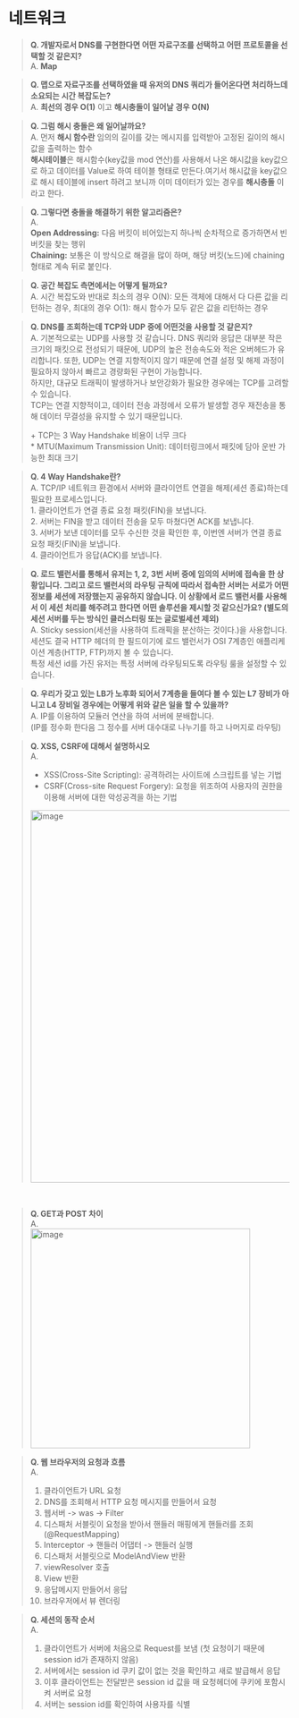 # 네트워크
> **Q. 개발자로서 DNS를 구현한다면 어떤 자료구조를 선택하고 어떤 프로토콜을 선택할 것 같은지?**  
> A. **Map**

> **Q. 맵으로 자료구조를 선택하였을 때 유저의 DNS 쿼리가 들어온다면 처리하느데 소요되는 시간 복잡도는?**  
> A. **최선의 경우 O(1)** 이고 **해시충돌이 일어날 경우 O(N)**

> **Q. 그럼 해시 충돌은 왜 일어날까요?**  
> A. 먼저 **해시 함수란** 임의의 길이를 갖는 메시지를 입력받아 고정된 길이의 해시값을 출력하는 함수  
> **해시테이블**은 해시함수(key값을 mod 연산)를 사용해서 나온 해시값을 key값으로 하고 데이터를 Value로 하여 테이블 형태로 만든다.여기서 해시값을 key값으로 해시 테이블에 insert 하려고 보니까 이미 데이터가 있는 경우를 **해시충돌** 이라고 한다.

> **Q. 그렇다면 충돌을 해결하기 위한 알고리즘은?**  
> A.   
> **Open Addressing:** 다음 버킷이 비어있는지 하나씩 순차적으로 증가하면서 빈 버킷을 찾는 행위  
> **Chaining:** 보통은 이 방식으로 해결을 많이 하며, 해당 버킷(노드)에 chaining 형태로 계속 뒤로 붙인다.

> **Q. 공간 복잡도 측면에서는 어떻게 될까요?**  
> A. 시간 복잡도와 반대로 최소의 경우 O(N): 모든 객체에 대해서 다 다른 값을 리턴하는 경우, 최대의 경우 O(1): 해시 함수가 모두 같은 값을 리턴하는 경우

> **Q. DNS를 조회하는데 TCP와 UDP 중에 어떤것을 사용할 것 같은지?**  
> A. 기본적으로는 UDP를 사용할 것 같습니다. DNS 쿼리와 응답은 대부분 작은 크기의 패킷으로 전성되기 때문에, UDP의 높은 전송속도와 적은 오버헤드가 유리합니다. 또한, UDP는 연결 지향적이지 않기 때문에 연결 설정 및 해제 과정이 필요하지 않아서 빠르고 경량화된 구현이 가능합니다.  
> 하지만, 대규모 트래픽이 발생하거나 보안강화가 필요한 경우에는 TCP를 고려할 수 있습니다.  
> TCP는 연결 지향적이고, 데이터 전송 과정에서 오류가 발생할 경우 재전송을 통해 데이터 무결성을 유지할 수 있기 때문입니다.  
>   
> \+ TCP는 3 Way Handshake 비용이 너무 크다  
> \* MTU(Maximum Transmission Unit): 데이터링크에서 패킷에 담아 운반 가능한 최대 크기

> **Q. 4 Way Handshake란?**  
> A. TCP/IP 네트워크 환경에서 서버와 클라이언트 연결을 해제(세션 종료)하는데 필요한 프로세스입니다.  
> 1\. 클라이언트가 연결 종료 요청 패킷(FIN)을 보냅니다.  
> 2\. 서버는 FIN을 받고 데이터 전송을 모두 마쳤다면 ACK를 보냅니다.  
> 3\. 서버가 보낸 데이터를 모두 수신한 것을 확인한 후, 이번엔 서버가 연결 종료 요청 패킷(FIN)을 보냅니다.  
> 4\. 클라이언트가 응답(ACK)를 보냅니다.

> **Q. 로드 밸런서를 통해서 유저는 1, 2, 3번 서버 중에 임의의 서버에 접속을 한 상황입니다. 그리고 로드 밸런서의 라우팅 규칙에 따라서 접속한 서버는 서로가 어떤 정보를 세션에 저장했는지 공유하지 않습니다. 이 상황에서 로드 밸런서를 사용해서 이 세션 처리를 해주려고 한다면 어떤 솔루션을 제시할 것 같으신가요? (별도의 세션 서버를 두는 방식인 클러스터링 또는 글로벌세션 제외)**  
> A. Sticky session(세션을 사용하여 트래픽을 분산하는 것이다.)을 사용합니다.  
> 세션도 결국 HTTP 헤더의 한 필드이기에 로드 밸런서가 OSI 7계층인 애플리케이션 계층(HTTP, FTP)까지 볼 수 있습니다.  
> 특정 세션 id를 가진 유저는 특정 서버에 라우팅되도록 라우팅 룰을 설정할 수 있습니다.

> **Q. 우리가 갖고 있는 LB가 노후화 되어서 7계층을 들여다 볼 수 있는 L7 장비가 아니고 L4 장비일 경우에는 어떻게 위와 같은 일을 할 수 있을까?**  
> A. IP를 이용하여 모듈러 연산을 하여 서버에 분배합니다.  
> (IP를 정수화 한다음 그 정수를 서버 대수대로 나누기를 하고 나머지로 라우팅)

> **Q. XSS, CSRF에 대해서 설명하시오**   
> A.
> - XSS(Cross-Site Scripting): 공격하려는 사이트에 스크립트를 넣는 기법
> - CSRF(Cross-site Request Forgery): 요청을 위조하여 사용자의 권한을 이용해 서버에 대한 악성공격을 하는 기법
> 
> <img width="666" alt="image" src="https://github.com/f-lab-edu/hotel-java/assets/68748397/b68cfe89-4bdb-4af1-88bf-fc087439c55e">   

<br>

> **Q. GET과 POST 차이**   
> A.   
> <img width="393" alt="image" src="https://github.com/f-lab-edu/hotel-java/assets/68748397/a4ff92af-3894-4d25-b1bd-945063f959e3">

> **Q. 웹 브라우저의 요청과 흐름**   
> A.      
> 1. 클라이언트가 URL 요청
> 2. DNS를 조회해서 HTTP 요청 메시지를 만들어서 요청
> 3. 웹서버 -> was -> Filter
> 4. 디스패처 서블릿이 요청을 받아서 핸들러 매핑에게 핸들러를 조회(@RequestMapping)
> 5. Interceptor -> 핸들러 어댑터 -> 핸들러 실행
> 6. 디스패처 서블릿으로 ModelAndView 반환
> 7. viewResolver 호출
> 8. View 반환
> 9. 응답메시지 만들어서 응답
> 10. 브라우저에서 뷰 렌더링

> **Q. 세션의 동작 순서**   
> A.   
> 1. 클라이언트가 서버에 처음으로 Request를 보냄 (첫 요청이기 때문에 session id가 존재하지 않음)
> 2. 서버에서는 session id 쿠키 값이 없는 것을 확인하고 새로 발급해서 응답
> 3. 이후 클라이언트는 전달받은 session id 값을 매 요청헤더에 쿠키에 포함시켜 서버로 요청
> 4. 서버는 session id를 확인하여 사용자를 식별
   